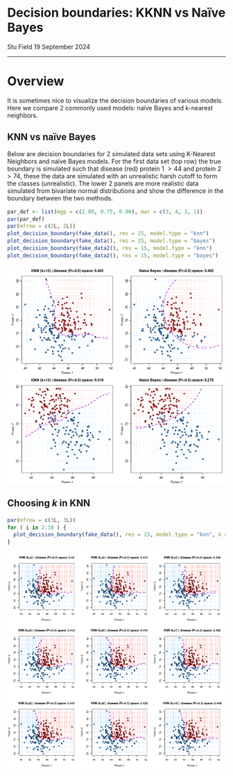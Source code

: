 # Decision boundaries: KKNN vs Naïve Bayes
Stu Field
19 September 2024

------------------------------------------------------------------------

# Overview

It is sometimes nice to visualize the decision boundaries of various
models. Here we compare 2 commonly used models: naïve Bayes and
k-nearest neighbors.

## KNN vs naïve Bayes

Below are decision boundaries for 2 simulated data sets using K-Nearest
Neighbors and naïve Bayes models. For the first data set (top row) the
true boundary is simulated such that disease (red) protein 1 $> 44$ and
protein 2 $> 74$, these the data are simulated with an unrealistic harsh
cutoff to form the classes (unrealistic). The lower 2 panels are more
realistic data simulated from bivariate normal distributions and show
the difference in the boundary between the two methods.

``` r
par_def <- list(mgp = c(2.00, 0.75, 0.00), mar = c(3, 4, 3, 1))
par(par_def)
par(mfrow = c(2L, 2L))
plot_decision_boundary(fake_data(), res = 15, model.type = "knn")
plot_decision_boundary(fake_data(), res = 15, model.type = "bayes")
plot_decision_boundary(fake_data2(), res = 15, model.type = "knn")
plot_decision_boundary(fake_data2(), res = 15, model.type = "bayes")
```

![](figures/kknn-bayes-knn-vs-bayes-1.png)

## Choosing *k* in KNN

``` r
par(mfrow = c(3L, 3L))
for ( i in 2:10 ) {
  plot_decision_boundary(fake_data(), res = 15, model.type = "knn", k = i)
}
```

![](figures/kknn-bayes-knn-k-1.png)
